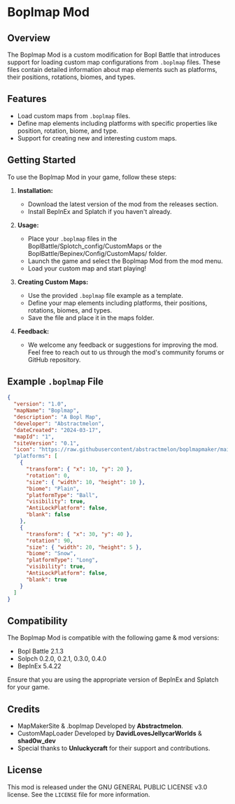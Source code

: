 # Boplmap Mod

## Overview
The Boplmap Mod is a custom modification for Bopl Battle that introduces support for loading custom map configurations from `.boplmap` files. These files contain detailed information about map elements such as platforms, their positions, rotations, biomes, and types.

## Features
- Load custom maps from `.boplmap` files.
- Define map elements including platforms with specific properties like position, rotation, biome, and type.
- Support for creating new and interesting custom maps.

## Getting Started
To use the Boplmap Mod in your game, follow these steps:

1. **Installation:**
   - Download the latest version of the mod from the releases section.
   - Install BepInEx and Splatch if you haven't already.

2. **Usage:**
   - Place your `.boplmap` files in the BoplBattle/Splotch_config/CustomMaps or the BoplBattle/Bepinex/Config/CustomMaps/ folder.
   - Launch the game and select the Boplmap Mod from the mod menu.
   - Load your custom map and start playing!

3. **Creating Custom Maps:**
   - Use the provided `.boplmap` file example as a template.
   - Define your map elements including platforms, their positions, rotations, biomes, and types.
   - Save the file and place it in the maps folder.

4. **Feedback:**
   - We welcome any feedback or suggestions for improving the mod. Feel free to reach out to us through the mod's community forums or GitHub repository.

## Example `.boplmap` File
```json
{
  "version": "1.0",
  "mapName": "Boplmap",
  "description": "A Bopl Map",
  "developer": "Abstractmelon",
  "dateCreated": "2024-03-17",
  "mapId": "1",
  "siteVersion": "0.1",
  "icon": "https://raw.githubusercontent/abstractmelon/boplmapmaker/main/images/icon.jpeg"
  "platforms": [
    {
      "transform": { "x": 10, "y": 20 },
      "rotation": 0,
      "size": { "width": 10, "height": 10 },
      "biome": "Plain",
      "platformType": "Ball",
      "visibility": true,
      "AntiLockPlatform": false,
      "blank": false
    },
    {
      "transform": { "x": 30, "y": 40 },
      "rotation": 90,
      "size": { "width": 20, "height": 5 },
      "biome": "Snow",
      "platformType": "Long",
      "visibility": true,
      "AntiLockPlatform": false,
      "blank": true
    }
  ]
}
```
## Compatibility
The Boplmap Mod is compatible with the following game & mod versions:

- Bopl Battle 2.1.3
- Solpch 0.2.0, 0.2.1, 0.3.0, 0.4.0
- BepInEx 5.4.22

Ensure that you are using the appropriate version of BepInEx and Splatch for your game.

## Credits
- MapMakerSite & .boplmap Developed by **Abstractmelon**.
- CustomMapLoader Developed by **DavidLovesJellycarWorlds** & **shad0w_dev**
- Special thanks to **Unluckycraft** for their support and contributions.

## License
This mod is released under the GNU GENERAL PUBLIC LICENSE v3.0 license. See the `LICENSE` file for more information.
